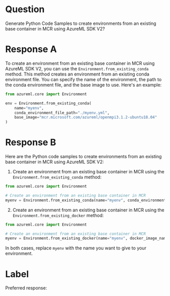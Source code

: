 
# Question

Generate Python Code Samples to create environments from an existing base container in MCR using AzureML SDK V2?

# Response A

To create an environment from an existing base container in MCR using AzureML SDK V2, you can use the `Environment.from_existing_conda` method. This method creates an environment from an existing conda environment file. You can specify the name of the environment, the path to the conda environment file, and the base image to use. Here's an example:

```python
from azureml.core import Environment

env = Environment.from_existing_conda(
    name="myenv",
    conda_environment_file_path="./myenv.yml",
    base_image="mcr.microsoft.com/azureml/openmpi3.1.2-ubuntu18.04"
)
```

# Response B

Here are the Python code samples to create environments from an existing base container in MCR using AzureML SDK V2:

1. Create an environment from an existing base container in MCR using the `Environment.from_existing_conda` method:

```python
from azureml.core import Environment

# Create an environment from an existing base container in MCR
myenv = Environment.from_existing_conda(name="myenv", conda_environment_name="myenv", mcr_base_image="mcr.microsoft.com/azureml/openmpi3.1.2-ubuntu18.04:latest")
```

2. Create an environment from an existing base container in MCR using the `Environment.from_existing_docker` method:

```python
from azureml.core import Environment

# Create an environment from an existing base container in MCR
myenv = Environment.from_existing_docker(name="myenv", docker_image_name="mcr.microsoft.com/azureml/openmpi3.1.2-ubuntu18.04:latest")
```

In both cases, replace `myenv` with the name you want to give to your environment.

# Label

Preferred response: 
